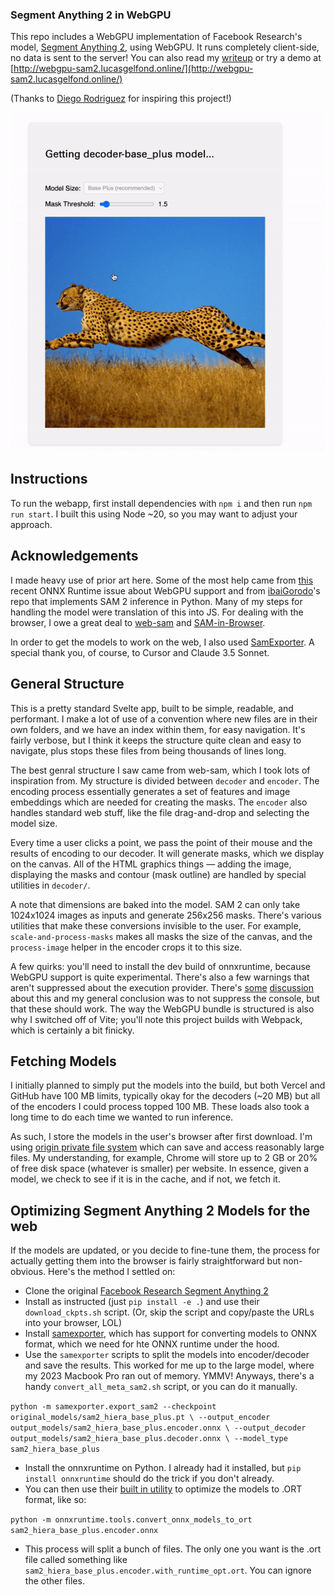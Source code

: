 ### Segment Anything 2 in WebGPU

This repo includes a WebGPU implementation of Facebook Research's model, [Segment Anything 2](https://github.com/facebookresearch/segment-anything-2/tree/main), using WebGPU. It runs completely client-side, no data is sent to the server! You can also read my [writeup](http://lucasgelfond.online/portfolio/webgpu-sam2) or try a demo at [http://webgpu-sam2.lucasgelfond.online/](http://webgpu-sam2.lucasgelfond.online/)

(Thanks to [Diego Rodriguez](https://x.com/asciidiego?ref_src=twsrc%5Egoogle%7Ctwcamp%5Eserp%7Ctwgr%5Eauthor) for inspiring this project!)

![Demo of Segment Anything 2 in WebGPU](public/demo.gif)

## Instructions

To run the webapp, first install dependencies with `npm i` and then run `npm run start`. I built this using Node ~20, so you may want to adjust your approach.

## Acknowledgements

I made heavy use of prior art here. Some of the most help came from [this](https://github.com/microsoft/onnxruntime/issues/20876) recent ONNX Runtime issue about WebGPU support and from [ibaiGorodo](https://github.com/ibaiGorordo/ONNX-SAM2-Segment-Anything)'s repo that implements SAM 2 inference in Python. Many of my steps for handling the model were translation of this into JS. For dealing with the browser, I owe a great deal to [web-sam](https://github.com/neka-nat/web-sam) and [SAM-in-Browser](https://github.com/sunu/SAM-in-Browser).

In order to get the models to work on the web, I also used [SamExporter](https://github.com/vietanhdev/samexporter). A special thank you, of course, to Cursor and Claude 3.5 Sonnet.

## General Structure

This is a pretty standard Svelte app, built to be simple, readable, and performant. I make a lot of use of a convention where new files are in their own folders, and we have an index within them, for easy navigation. It's fairly verbose, but I think it keeps the structure quite clean and easy to navigate, plus stops these files from being thousands of lines long.

The best genral structure I saw came from web-sam, which I took lots of inspiration from. My structure is divided between `decoder` and `encoder`. The encoding process essentially generates a set of features and image embeddings which are needed for creating the masks. The `encoder` also handles standard web stuff, like the file drag-and-drop and selecting the model size.

Every time a user clicks a point, we pass the point of their mouse and the results of encoding to our decoder. It will generate masks, which we display on the canvas. All of the HTML graphics things — adding the image, displaying the masks and contour (mask outline) are handled by special utilities in `decoder/`.

A note that dimensions are baked into the model. SAM 2 can only take 1024x1024 images as inputs and generate 256x256 masks. There's various utilities that make these conversions invisible to the user. For example, `scale-and-process-masks` makes all masks the size of the canvas, and the `process-image` helper in the encoder crops it to this size.

A few quirks: you'll need to install the dev build of onnxruntime, because WebGPU support is quite experimental. There's also a few warnings that aren't suppressed about the execution provider. There's [some](https://github.com/microsoft/onnxruntime/issues/20876#issuecomment-2211833522) [discussion](https://github.com/microsoft/onnxruntime/issues/20876#issuecomment-2214167629) about this and my general conclusion was to not suppress the console, but that these should work. The way the WebGPU bundle is structured is also why I switched off of Vite; you'll note this project builds with Webpack, which is certainly a bit finicky.

## Fetching Models

I initially planned to simply put the models into the build, but both Vercel and GitHub have 100 MB limits, typically okay for the decoders (~20 MB) but all of the encoders I could process topped 100 MB. These loads also took a long time to do each time we wanted to run inference.

As such, I store the models in the user's browser after first download. I'm using [origin private file system](https://developer.mozilla.org/en-US/docs/Web/API/File_System_API/Origin_private_file_system) which can save and access reasonably large files. My understanding, for example, Chrome will store up to 2 GB or 20% of free disk space (whatever is smaller) per website. In essence, given a model, we check to see if it is in the cache, and if not, we fetch it.

## Optimizing Segment Anything 2 Models for the web

If the models are updated, or you decide to fine-tune them, the process for actually getting them into the browser is fairly straightforward but non-obvious. Here's the method I settled on:

- Clone the original [Facebook Research Segment Anything 2](https://github.com/facebookresearch/segment-anything-2/tree/main)
- Install as instructed (just `pip install -e .`) and use their `download_ckpts.sh` script. (Or, skip the script and copy/paste the URLs into your browser, LOL)
- Install [samexporter](https://github.com/vietanhdev/samexporter), which has support for converting models to ONNX format, which we need for hte ONNX runtime under the hood.
- Use the `samexporter` scripts to split the models into encoder/decoder and save the results. This worked for me up to the large model, where my 2023 Macbook Pro ran out of memory. YMMV! Anyways, there's a handy `convert_all_meta_sam2.sh` script, or you can do it manually.

`python -m samexporter.export_sam2 --checkpoint original_models/sam2_hiera_base_plus.pt \
    --output_encoder output_models/sam2_hiera_base_plus.encoder.onnx \
    --output_decoder output_models/sam2_hiera_base_plus.decoder.onnx \
    --model_type sam2_hiera_base_plus`

- Install the onnxruntime on Python. I already had it installed, but `pip install onnxruntime` should do the trick if you don't already.
- You can then use their [built in utility](https://onnxruntime.ai/docs/performance/model-optimizations/ort-format-models.html) to optimize the models to .ORT format, like so:

`python -m onnxruntime.tools.convert_onnx_models_to_ort sam2_hiera_base_plus.encoder.onnx
`

- This process will split a bunch of files. The only one you want is the .ort file called something like `sam2_hiera_base_plus.encoder.with_runtime_opt.ort`. You can ignore the other files.
